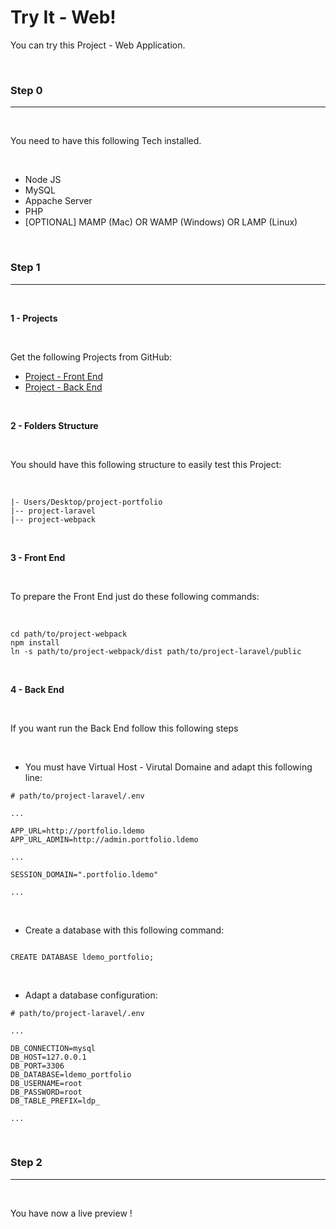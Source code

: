 # Try It - Web!

You can try this Project - Web Application.

<br>


### Step 0
---

<br>

You need to have this following Tech installed.

<br>

- Node JS
- MySQL
- Appache Server
- PHP 
- [OPTIONAL] MAMP (Mac) OR WAMP (Windows) OR LAMP (Linux)

<br>

### Step 1
---

<br>

**1 - Projects**

<br>

Get the following Projects from GitHub:

- [Project - Front End](https://github.com/itd3vbox/portfolio-webpack)
- [Project - Back End](https://github.com/itd3vbox/portfolio-laravel)

<br>

**2 - Folders Structure**

<br>

You should have this following structure to easily test this Project: 

<br>

    |- Users/Desktop/project-portfolio
    |-- project-laravel
    |-- project-webpack
    

<br>

**3 - Front End**

<br>

To prepare the Front End just do these following commands:

<br>

```
cd path/to/project-webpack
npm install
ln -s path/to/project-webpack/dist path/to/project-laravel/public
```

<br>

**4 - Back End**

<br>

If you want run the Back End follow this following steps

<br>

- You must have Virtual Host - Virutal Domaine and adapt this following line:
```    
# path/to/project-laravel/.env

...

APP_URL=http://portfolio.ldemo
APP_URL_ADMIN=http://admin.portfolio.ldemo

...

SESSION_DOMAIN=".portfolio.ldemo"

...

```
<br>

- Create a database with this following command:
```

CREATE DATABASE ldemo_portfolio;

```

<br>

- Adapt a database configuration:
```    
# path/to/project-laravel/.env

...

DB_CONNECTION=mysql
DB_HOST=127.0.0.1
DB_PORT=3306
DB_DATABASE=ldemo_portfolio
DB_USERNAME=root
DB_PASSWORD=root
DB_TABLE_PREFIX=ldp_

...
```

<br>

### Step 2
---

<br>

You have now a live preview ! 
